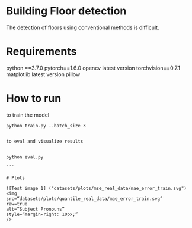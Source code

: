 # Building Floor detection
The detection of floors using conventional methods is difficult.

# Requirements
python ==3.7.0
pytorch==1.6.0
opencv latest version
torchvision==0.7.1
matplotlib latest version
pillow 



# How to run
to train the model 

```
python train.py --batch_size 3


to eval and visualize results 


python eval.py 

´´´

# Plots

![Test image 1] ("datasets/plots/mse_real_data/mae_error_train.svg")
<img
src=“datasets/plots/quantile_real_data/mae_error_train.svg”
raw=true
alt=“Subject Pronouns”
style=“margin-right: 10px;”
/>


